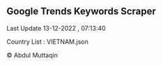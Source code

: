 

## Google Trends Keywords Scraper 
 
Last Update 13-12-2022 , 07:13:40

Country List :
VIETNAM.json



© Abdul Muttaqin 
